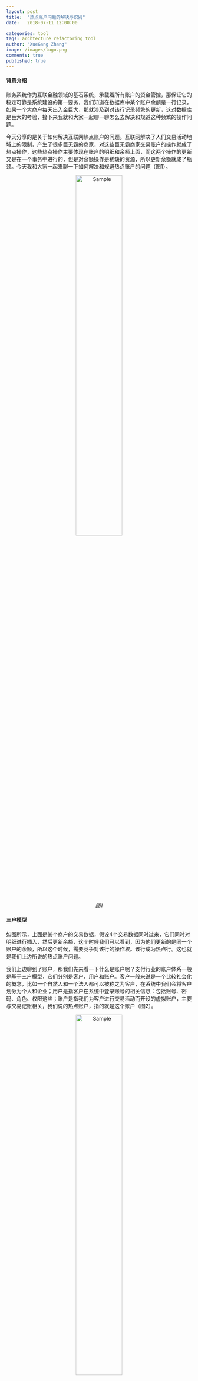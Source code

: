 ```yaml
---
layout: post
title:  "热点账户问题的解决与识别"
date:   2018-07-11 12:00:00

categories: tool
tags: archtecture refactoring tool
author: "XueGang Zhang"
image: /images/logo.png
comments: true
published: true
---
```


#### 背景介绍
账务系统作为互联金融领域的基石系统，承载着所有账户的资金管控，那保证它的稳定可靠是系统建设的第一要务，我们知道在数据库中某个账户余额是一行记录，如果一个大商户每天出入金巨大，那就涉及到对该行记录频繁的更新，这对数据库是巨大的考验，接下来我就和大家一起聊一聊怎么去解决和规避这种频繁的操作问题。

今天分享的是关于如何解决互联网热点账户的问题。互联网解决了人们交易活动地域上的限制，产生了很多巨无霸的商家，对这些巨无霸商家交易账户的操作就成了热点操作，这些热点操作主要体现在账户的明细和余额上面，而这两个操作的更新又是在一个事务中进行的，但是对余额操作是稀缺的资源，所以更新余额就成了瓶颈。今天我和大家一起来聊一下如何解决和规避热点账户的问题（图1）。

<p align="center">
	<img src="https://unionstars.github.io//assets/images/pictures/2020-02-20-hot_account/01.png?style=centerme" alt="Sample"  width="50%" height="50%">
	<p align="center">
		<em>图1</em>
	</p>
</p>

#### 三户模型
如图所示，上面是某个商户的交易数据，假设4个交易数据同时过来，它们同时对明细进行插入，然后更新余额，这个时候我们可以看到，因为他们更新的是同一个账户的余额，所以这个时候，需要竞争对该行的操作权。该行成为热点行。这也就是我们上边所说的热点账户问题。

我们上边聊到了账户，那我们先来看一下什么是账户呢？支付行业的账户体系一般是基于三户模型，它们分别是客户、用户和账户。客户一般来说是一个比较社会化的概念，比如一个自然人和一个法人都可以被称之为客户，在系统中我们会将客户划分为个人和企业；用户是指客户在系统中登录账号的相关信息：包括账号、密码、角色、权限这些；账户是指我们为客户进行交易活动而开设的虚拟账户，主要与交易记账相关，我们说的热点账户，指的就是这个账户（图2）。

<p align="center">
	<img src="https://unionstars.github.io//assets/images/pictures/2020-02-20-hot_account/02.png?style=centerme" alt="Sample"  width="50%" height="50%">
	<p align="center">
		<em>图2</em>
	</p>
</p>

通过这个图我们可以看出，客户、用户、和账户之间的关系。一般一个客户，可以注册多个用户，也可以在不同的业务下开通多个账户，所以客户和用户以及客户与账户之间都是一个1对多的关系。一个用户呢可以操作多个账户，反过来多个账户也可以同时被一个用户操作，用户和账户之间是多对多的关系。


#### 热点账户的分
那现在我们知道什么是账户和热点账户了，那热点账户有哪些分类呢，一般我们按资金发生的方向来分，可以分为加频账户、减频账户和双频账户，顾名思义，加频账户就是入金比较频繁的账户，比如募捐账户是典型的加频账户，这次新冠病毒的疫情组织的一些筹款活动，大家的爱国热情特别高，募捐的账户接受大量的捐款信息。假设用户的付款方式都是通过在第三方支付里开设的虚拟账户进行出款,募捐账户的金额到达目标金额后进行结算，那我们看一下他的资金流。(图3)

<p align="center">
	<img src="https://unionstars.github.io//assets/images/pictures/2020-02-20-hot_account/03.png?style=centerme" alt="Sample"  width="50%" height="50%">
	<p align="center">
		<em>图3</em>
	</p>
</p>

##### 减频/双频账户
我们看到，这个时候大量的资金同时进入受款商户的待清算户，这个受款商户的待清算户成为加频热点账户。

与加频账户对应的就是减频账户，比如给员工发公司的账户、平台在第三方支付公司为增加用户体验设置的退款垫资户，这些都是典型的减频账户。双频账户也比较好理解，比如是电商平台性质的商户在支付公司的一个资金流(图4)。

<p align="center">
	<img src="https://unionstars.github.io//assets/images/pictures/2020-02-20-hot_account/04.png?style=centerme" alt="Sample"  width="50%" height="50%">
	<p align="center">
		<em>图4</em>
	</p>
</p>

用户在平台进行下单购物，这个时候的该用户的钱，会先收取到该平台在第三方支付公司开设的内部户，然后转账给该平台的商户。这个时候该平台在第三方支付开设的内部户，就是一个双频账户。

#### 解决热点账户的问题

##### 限流
介绍完上边的几类账户，现在进入我今天的重点部分，那就是如何去解决这些热点账户的问题？这里我介绍一下支付公司常用的几种方法。我们上边也说了，热点账户的瓶颈是因为大家同时竞争对余额的操作权，更新余额成为稀缺资源，那么我们核心宗旨减少单位时间内对余额的操作。首先我们来看一下第一种方式，限流。限流与缓存 、降级常常被作为高并发系统设计的三大利器。它是最直接的减少单位时间内余额操作的方式，它的原则很清晰，超出我能力范围的我不要（图5）。

<p align="center">
	<img src="https://unionstars.github.io//assets/images/pictures/2020-02-20-hot_account/05.png?style=centerme" alt="Sample"  width="50%" height="50%">
	<p align="center">
		<em>图5</em>
	</p>
</p>

如图上我们看到的，这种方式很直接的减少了对商户余额的操作，但是我们也可以看到，它是通过拒绝了部分请求来实现的，这样对请求方是有损的，影响客户体验。所以这个方法一般是系统压测后，得到系统的承载阈值，作为系统保障的兜底措施来使用。

##### 缓冲
基于互联网的一些特点很多时候洪峰是瞬时的，那我们是不是可以先把瞬时的请求接下来，存在一个地方，然后再通过比较平均的速度，来处理这些数据呢？这就是我介绍的第二种方法：缓冲（图6）。

<p align="center">
	<img src="https://unionstars.github.io//assets/images/pictures/2020-02-20-hot_account/06.png?style=centerme" alt="Sample"  width="50%" height="50%">
	<p align="center">
		<em>图6</em>
	</p>
</p>

我们可以看到，缓冲实际上就是同步转异步，先将请求接收下来，将请求放到可靠的消息队列中，并将结果返回给调用方，之后从消息队列中取出请求慢慢处理，用“削峰填谷”的方式来降低单位时间内对余额的操作。

##### 批量
那这种方式有什么问题呢，如果量太大，造成大量的积压，可能会导致日间的平均处理能力不能完成对整个队列的消费，最终造成循环积压。这种方案对于余额扣减的场景，因为消息积压还没有被消费，同时也存在账户透支的风险，这个时候当发生余额不足的时候需要及时的通知给调用方。

那还有什么方式来减小单位时间内对余额的操作呢，我们是不是可以通过汇总明细一次性提交更新余额的方式来减少更新余额的频次呢，这种汇总提交的方式也是第三方支付公司常用的方式。

<p align="center">
	<img src="https://unionstars.github.io//assets/images/pictures/2020-02-20-hot_account/07.png?style=centerme" alt="Sample"  width="50%" height="50%">
	<p align="center">
		<em>图7</em>
	</p>
</p>

如图，我们先将请求明细保存起来。标识一下这条明细的状态，并标记该明细的汇总批次，后边通过定时任务，按批次对期间的明细进行汇总，一次性更新余额。并修改明细状态（图7）。这种汇总的方式，实现起来比较简单，比较适合于加频账户。但是他的缺点就是账户余额更新不够及时。

##### 分治
除了降低余额的更新频次，还有没有其它方式呢？实际上热点问题类似于秒杀、减库存的问题，也可以参考库存热点的方式来做，将库存拆分，采用分治的思想。理论上账户也可以拆分为多个影子账户，来承担主商户的压力（图8）。

<p align="center">
	<img src="https://unionstars.github.io//assets/images/pictures/2020-02-20-hot_account/08.png?style=centerme" alt="Sample"  width="50%" height="50%">
	<p align="center">
		<em>图8</em>
	</p>
</p>

如图，商户的交易通过影子账户的路由，分流到不同的影子账户进行余额操作，最终达到单位时间内对单个账户余额的更新次数。这个方案看上去很好，但是库存和账户的处理还是有很多不同的，这里还是存在很多问题点。比如如何平衡各个影子账户的资金，如果某个影子账户的余额不足，需要扣多个影子账户要怎么处理。流水中金额前后的变动无法体现。

##### 缓存
基于上边这个方案的一些不足点，我们考虑在方案中使用缓存的方式，缓存是高并发系统的又一个利器，将余额同步一部分到缓存中，当请求过来后先对缓存的余额进行操作。让缓存来阻挡住对数据库余额的频繁操作(图9)。

<p align="center">
	<img src="https://unionstars.github.io//assets/images/pictures/2020-02-20-hot_account/09.png?style=centerme" alt="Sample"  width="50%" height="50%">
	<p align="center">
		<em>图9</em>
	</p>
</p>

如图，我们先将商户余额同步到缓存中，请求到达后，优先对缓存中的余额进行操作。后续可以在交易的低峰期进行对账操作，防止缓存故障导致的数据一致性问题，这种也是处理热点账户的一种比较常用的方式。但是这种账户一般只针对于减频账户(图9)。


#### 热点账户识别
那么说了这么多针对热点账户的解决方法，热点账户要怎样识别呢。我见过的账务系统，有事前配置的，也有使用redis计数器的。热点账户的识别因为比较具象，所以比热点事情的识别相比来说要容易很多。我这里介绍一个通过大数据平台来识别的方式。通过Spark Streaming的窗口计算(window computations)的功能，分析实时计算当前窗口账户的操作次数，最终发现热点账户key，把热点账户key上报给配置中心，再从配置中心下发给各个客户端，来实现热点账户的识别与处理的自动化（图10）。

<p align="center">
	<img src="https://unionstars.github.io//assets/images/pictures/2020-02-20-hot_account/10.png?style=centerme" alt="Sample"  width="50%" height="50%">
	<p align="center">
		<em>图10</em>
	</p>
</p>

如图， 我们通过读取账务数据库的日志，在spark中对账务的请求按时间窗口实时统计，如果在窗口计算中达到设定的热点账户阈值，就将该账户上报给配置中心。配置中心将配置变更下发给客户端，然后客户端主动缓存热点账户的配置。当应用逻辑执行的时候，通过热点账户的判断逻辑，选择执行不同的应用程序分支。

## 总结
最后我来总结一下。今天首先介绍了热点账户的成因，顺带说了下支付机构的账户体系模型以及热点账户的分类，最后着重介绍了解决热点账户的几种常用的处理方案。

解决热点账户围绕的核心就是怎么最大限度的去减少对稀有资源的争用。每种减少的方式都有它的优势和缺陷，在热点账户的解决上，也没有银弹。在实操过程中都需要按照业务场景以及账户的类型去权衡。

最后我们通过思维导图来梳理一下今天的知识点，让你对热点账户的解决方式有一个更直观的认识。（图11）

<p align="center">
	<img src="https://unionstars.github.io//assets/images/pictures/2020-02-20-hot_account/11.png?style=centerme" alt="Sample"  width="50%" height="50%">
	<p align="center">
		<em>图11</em>
	</p>
</p>